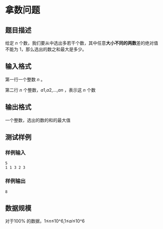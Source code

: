 # 拿数问题

## 题目描述

给定 *n* 个数，我们要从中选出多若干个数，其中任意**大小不同的两数**差的绝对值不能为 1，那么选出的数之和最大是多少。

## 输入格式

第一行一个整数 *n* 。

第二行 *n* 个整数，*a*1,*a*2,...,*an* ，表示这 *n* 个数

## 输出格式

一个整数，选出的数的和的最大值

## 测试样例

### 样例输入

```
5
1 1 3 2 3
```

### 样例输出

```
8
```

## 数据规模

对于100% 的数据，1≤*n*≤10^6,1≤*ai*≤10^6
